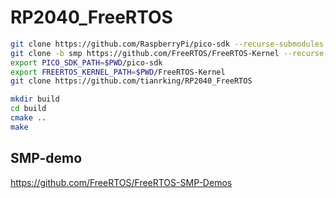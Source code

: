 # RP2040_FreeRTOS

```bash
git clone https://github.com/RaspberryPi/pico-sdk --recurse-submodules
git clone -b smp https://github.com/FreeRTOS/FreeRTOS-Kernel --recurse-submodules ## git submodule update --init --recursive
export PICO_SDK_PATH=$PWD/pico-sdk
export FREERTOS_KERNEL_PATH=$PWD/FreeRTOS-Kernel
git clone https://github.com/tianrking/RP2040_FreeRTOS
```

```bash
mkdir build
cd build
cmake ..
make
```

## SMP-demo 

https://github.com/FreeRTOS/FreeRTOS-SMP-Demos
